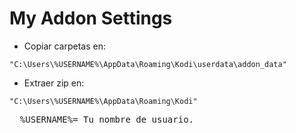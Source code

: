 # My Addon Settings
-  Copiar carpetas en:
```
"C:\Users\%USERNAME%\AppData\Roaming\Kodi\userdata\addon_data"
```

-  Extraer zip en:
```
"C:\Users\%USERNAME%\AppData\Roaming\Kodi"
```

<pre>
  %USERNAME%= Tu nombre de usuario.
</pre>
    
